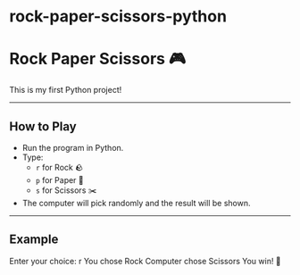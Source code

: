 # rock-paper-scissors-python
# Rock Paper Scissors 🎮

This is my first Python project!   

---

## How to Play
- Run the program in Python.
- Type:
  - `r` for Rock 🪨  
  - `p` for Paper 📄  
  - `s` for Scissors ✂️  
- The computer will pick randomly and the result will be shown.

---

## Example
Enter your choice: r
You chose Rock
Computer chose Scissors
You win! 🎉
